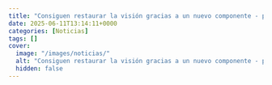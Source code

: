```yaml
---
title: "Consiguen restaurar la visión gracias a un nuevo componente - puede ser una revolución"
date: 2025-06-11T13:14:11+0000
categories: [Noticias]
tags: []
cover:
  image: "/images/noticias/"
  alt: "Consiguen restaurar la visión gracias a un nuevo componente - puede ser una revolución"
  hidden: false
---
```



